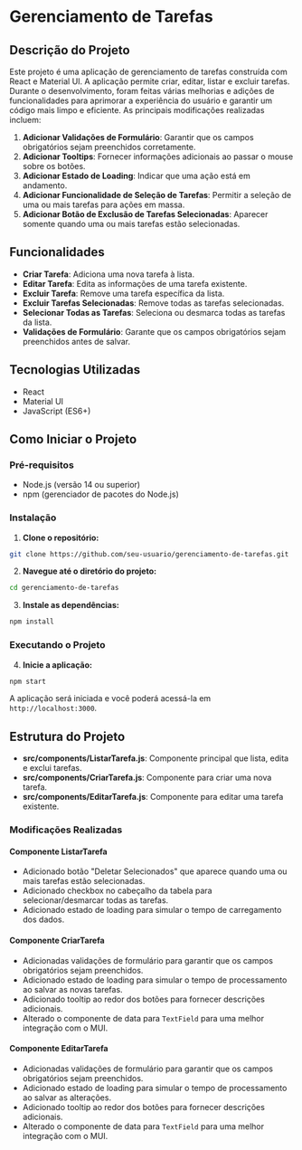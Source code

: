 # Gerenciamento de Tarefas

## Descrição do Projeto

Este projeto é uma aplicação de gerenciamento de tarefas construída com React e Material UI. A aplicação permite criar, editar, listar e excluir tarefas. Durante o desenvolvimento, foram feitas várias melhorias e adições de funcionalidades para aprimorar a experiência do usuário e garantir um código mais limpo e eficiente. As principais modificações realizadas incluem:

1. **Adicionar Validações de Formulário**: Garantir que os campos obrigatórios sejam preenchidos corretamente.
2. **Adicionar Tooltips**: Fornecer informações adicionais ao passar o mouse sobre os botões.
3. **Adicionar Estado de Loading**: Indicar que uma ação está em andamento.
4. **Adicionar Funcionalidade de Seleção de Tarefas**: Permitir a seleção de uma ou mais tarefas para ações em massa.
5. **Adicionar Botão de Exclusão de Tarefas Selecionadas**: Aparecer somente quando uma ou mais tarefas estão selecionadas.

## Funcionalidades

- **Criar Tarefa**: Adiciona uma nova tarefa à lista.
- **Editar Tarefa**: Edita as informações de uma tarefa existente.
- **Excluir Tarefa**: Remove uma tarefa específica da lista.
- **Excluir Tarefas Selecionadas**: Remove todas as tarefas selecionadas.
- **Selecionar Todas as Tarefas**: Seleciona ou desmarca todas as tarefas da lista.
- **Validações de Formulário**: Garante que os campos obrigatórios sejam preenchidos antes de salvar.

## Tecnologias Utilizadas

- React
- Material UI
- JavaScript (ES6+)

## Como Iniciar o Projeto

### Pré-requisitos

- Node.js (versão 14 ou superior)
- npm (gerenciador de pacotes do Node.js)

### Instalação

1. **Clone o repositório:**

```sh
git clone https://github.com/seu-usuario/gerenciamento-de-tarefas.git
```

2. **Navegue até o diretório do projeto:**

```sh
cd gerenciamento-de-tarefas
```

3. **Instale as dependências:**

```sh
npm install
```

### Executando o Projeto

4. **Inicie a aplicação:**

```sh
npm start
```

A aplicação será iniciada e você poderá acessá-la em `http://localhost:3000`.

## Estrutura do Projeto

- **src/components/ListarTarefa.js**: Componente principal que lista, edita e exclui tarefas.
- **src/components/CriarTarefa.js**: Componente para criar uma nova tarefa.
- **src/components/EditarTarefa.js**: Componente para editar uma tarefa existente.

### Modificações Realizadas

#### Componente ListarTarefa

- Adicionado botão "Deletar Selecionados" que aparece quando uma ou mais tarefas estão selecionadas.
- Adicionado checkbox no cabeçalho da tabela para selecionar/desmarcar todas as tarefas.
- Adicionado estado de loading para simular o tempo de carregamento dos dados.

#### Componente CriarTarefa

- Adicionadas validações de formulário para garantir que os campos obrigatórios sejam preenchidos.
- Adicionado estado de loading para simular o tempo de processamento ao salvar as novas tarefas.
- Adicionado tooltip ao redor dos botões para fornecer descrições adicionais.
- Alterado o componente de data para `TextField` para uma melhor integração com o MUI.

#### Componente EditarTarefa

- Adicionadas validações de formulário para garantir que os campos obrigatórios sejam preenchidos.
- Adicionado estado de loading para simular o tempo de processamento ao salvar as alterações.
- Adicionado tooltip ao redor dos botões para fornecer descrições adicionais.
- Alterado o componente de data para `TextField` para uma melhor integração com o MUI.
